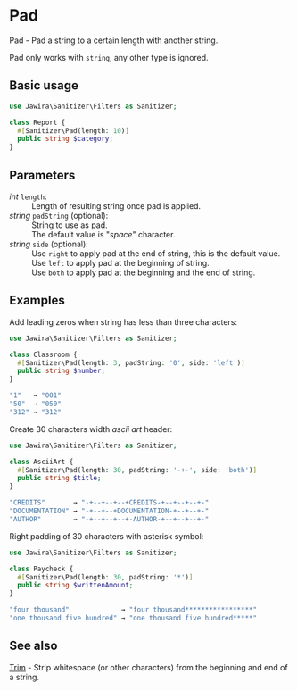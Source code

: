 # Pad

Pad - Pad a string to a certain length with another string.

Pad only works with `string`, any other type is ignored.

## Basic usage

```php
use Jawira\Sanitizer\Filters as Sanitizer;

class Report {
  #[Sanitizer\Pad(length: 10)]
  public string $category;
}
```

## Parameters

<dl>
<dt><em>int</em> <code>length</code>:</dt>
<dd>Length of resulting string once pad is applied.</dd>
<dt><em>string</em> <code>padString</code> (optional):</dt>
<dd>
String to use as pad.<br>
The default value is "<em>space</em>" character.
</dd>
<dt><em>string</em> <code>side</code> (optional):</dt>
<dd>
Use <code>right</code> to apply pad at the end of string, this is the default value.<br>
Use <code>left</code> to apply pad at the beginning of string.<br>
Use <code>both</code> to apply pad at the beginning and the end of string.
</dd>
</dl>

## Examples

Add leading zeros when string has less than three characters:

```php
use Jawira\Sanitizer\Filters as Sanitizer;

class Classroom {
  #[Sanitizer\Pad(length: 3, padString: '0', side: 'left')]
  public string $number;
}
```

```php
"1"   → "001"
"50"  → "050"
"312" → "312"
```

Create 30 characters width _ascii art_ header:

```php
use Jawira\Sanitizer\Filters as Sanitizer;

class AsciiArt {
  #[Sanitizer\Pad(length: 30, padString: '-+-', side: 'both')]
  public string $title;
}
```

```php
"CREDITS"       → "-+--+--+--+CREDITS-+--+--+--+-"
"DOCUMENTATION" → "-+--+--+DOCUMENTATION-+--+--+-"
"AUTHOR"        → "-+--+--+--+-AUTHOR-+--+--+--+-"
```

Right padding of 30 characters with asterisk symbol:

```php
use Jawira\Sanitizer\Filters as Sanitizer;

class Paycheck {
  #[Sanitizer\Pad(length: 30, padString: '*')]
  public string $writtenAmount;
}
```

```php
"four thousand"             → "four thousand*****************"
"one thousand five hundred" → "one thousand five hundred*****"
```

## See also

[Trim](Trim.md) - Strip whitespace (or other characters) from the beginning and end of a string.

